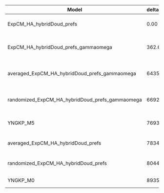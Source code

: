 | Model                                           | deltaAIC | LogLikelihood | nParams | ParamValues                                               |
|-------------------------------------------------|----------|---------------|---------|-----------------------------------------------------------|
| ExpCM_HA_hybridDoud_prefs                       | 0.00     | -53127.52     | 6       | beta=1.57, kappa=3.59, omega=0.25                         |
| ExpCM_HA_hybridDoud_prefs_gammaomega            | 362.60   | -53307.82     | 7       | alpha_omega=3.08, beta=1.58, beta_omega=10.00, kappa=3.69 |
| averaged_ExpCM_HA_hybridDoud_prefs_gammaomega   | 6435.40  | -56344.22     | 7       | alpha_omega=1.09, beta=1.55, beta_omega=10.00, kappa=3.25 |
| randomized_ExpCM_HA_hybridDoud_prefs_gammaomega | 6692.86  | -56472.95     | 7       | alpha_omega=1.11, beta=0.07, beta_omega=10.00, kappa=3.28 |
| YNGKP_M5                                        | 7693.82  | -56968.43     | 12      | alpha_omega=1.06, beta_omega=10.00, kappa=2.98            |
| averaged_ExpCM_HA_hybridDoud_prefs              | 7834.26  | -57044.65     | 6       | beta=1.30, kappa=3.13, omega=0.11                         |
| randomized_ExpCM_HA_hybridDoud_prefs            | 8044.68  | -57149.86     | 6       | beta=0.01, kappa=3.14, omega=0.11                         |
| YNGKP_M0                                        | 8935.04  | -57590.04     | 11      | kappa=2.87, omega=0.10                                    |